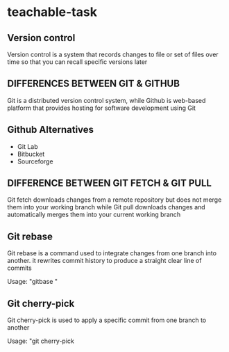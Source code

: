 # teachable-task

## Version control
Version control is a system that records changes to file or set of files over time so that you can recall specific versions later

## DIFFERENCES BETWEEN GIT & GITHUB
Git is a distributed version control system, while Github is web-based platform that provides hosting for software development using Git

## Github Alternatives
- Git Lab
- Bitbucket
- Sourceforge

## DIFFERENCE BETWEEN GIT FETCH & GIT PULL
Git fetch downloads changes from a remote repository but does not merge them into your working branch while Git pull downloads changes and automatically merges them into your current working branch

## Git rebase
Git rebase is a command used to integrate changes from one branch into another. it rewrites commit history to produce a straight clear line of commits

Usage: "gitbase <base-branch>"

## Git cherry-pick
Git cherry-pick is used to apply a specific commit from one branch to another

Usage: "git cherry-pick <commit-hash>
